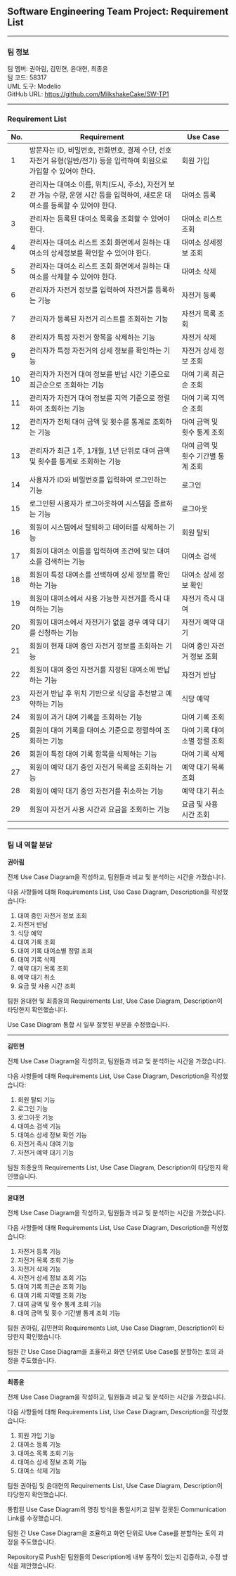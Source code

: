 ## Software Engineering Team Project: Requirement List

---

### **팀 정보**

팀 멤버: 권아림, 김민현, 윤대현, 최종윤  
팀 코드: 58317  
UML 도구: Modelio  
GitHub URL: https://github.com/MilkshakeCake/SW-TP1

---

### Requirement List

| No. | Requirement                                                                                                                    | Use Case                           |
| --- | ------------------------------------------------------------------------------------------------------------------------------ | ---------------------------------- |
| 1   | 방문자는 ID, 비밀번호, 전화번호, 결제 수단, 선호 자전거 유형(일반/전기) 등을 입력하여 회원으로 가입할 수 있어야 한다.          | 회원 가입                          |
| 2   | 관리자는 대여소 이름, 위치(도시, 주소), 자전거 보관 가능 수량, 운영 시간 등을 입력하여, 새로운 대여소를 등록할 수 있어야 한다. | 대여소 등록                        |
| 3   | 관리자는 등록된 대여소 목록을 조회할 수 있어야 한다.                                                                           | 대여소 리스트 조회                 |
| 4   | 관리자는 대여소 리스트 조회 화면에서 원하는 대여소의 상세정보를 확인할 수 있어야 한다.                                         | 대여소 상세정보 조회               |
| 5   | 관리자는 대여소 리스트 조회 화면에서 원하는 대여소를 삭제할 수 있어야 한다.                                                    | 대여소 삭제                        |
| 6   | 관리자가 자전거 정보를 입력하여 자전거를 등록하는 기능                                                                         | 자전거 등록                        |
| 7   | 관리자가 등록된 자전거 리스트를 조회하는 기능                                                                                  | 자전거 목록 조회                   |
| 8   | 관리자가 특정 자전거 항목을 삭제하는 기능                                                                                      | 자전거 삭제                        |
| 9   | 관리자가 특정 자전거의 상세 정보를 확인하는 기능                                                                               | 자전거 상세 정보 조회              |
| 10  | 관리자가 자전거 대여 정보를 반납 시간 기준으로 최근순으로 조회하는 기능                                                        | 대여 기록 최근순 조회              |
| 11  | 관리자가 자전거 대여 정보를 지역 기준으로 정렬하여 조회하는 기능                                                               | 대여 기록 지역순 조회              |
| 12  | 관리자가 전체 대여 금액 및 횟수를 통계로 조회하는 기능                                                                         | 대여 금액 및 횟수 통계 조회        |
| 13  | 관리자가 최근 1주, 1개월, 1년 단위로 대여 금액 및 횟수를 통계로 조회하는 기능                                                  | 대여 금액 및 횟수 기간별 통계 조회 |
| 14  | 사용자가 ID와 비밀번호를 입력하여 로그인하는 기능                                                                              | 로그인                             |
| 15  | 로그인된 사용자가 로그아웃하여 시스템을 종료하는 기능                                                                          | 로그아웃                           |
| 16  | 회원이 시스템에서 탈퇴하고 데이터를 삭제하는 기능                                                                              | 회원 탈퇴                          |
| 17  | 회원이 대여소 이름을 입력하여 조건에 맞는 대여소를 검색하는 기능                                                               | 대여소 검색                        |
| 18  | 회원이 특정 대여소를 선택하여 상세 정보를 확인하는 기능                                                                        | 대여소 상세 정보 확인              |
| 19  | 회원이 대여소에서 사용 가능한 자전거를 즉시 대여하는 기능                                                                      | 자전거 즉시 대여                   |
| 20  | 회원이 대여소에서 자전거가 없을 경우 예약 대기를 신청하는 기능                                                                 | 자전거 예약 대기                   |
| 21  | 회원이 현재 대여 중인 자전거 정보를 조회하는 기능                                                                              | 대여 중인 자전거 정보 조회         |
| 22  | 회원이 대여 중인 자전거를 지정된 대여소에 반납하는 기능                                                                        | 자전거 반납                        |
| 23  | 자전거 반납 후 위치 기반으로 식당을 추천받고 예약하는 기능                                                                     | 식당 예약                     |
| 24  | 회원이 과거 대여 기록을 조회하는 기능                                                                                          | 대여 기록 조회                     |
| 25  | 회원이 대여 기록을 대여소 기준으로 정렬하여 조회하는 기능                                                                      | 대여 기록 대여소별 정렬 조회       |
| 26  | 회원이 특정 대여 기록 항목을 삭제하는 기능                                                                                     | 대여 기록 삭제                     |
| 27  | 회원이 예약 대기 중인 자전거 목록을 조회하는 기능                                                                              | 예약 대기 목록 조회                |
| 28  | 회원이 예약 대기 중인 자전거를 취소하는 기능                                                                                   | 예약 대기 취소                     |
| 29  | 회원이 자전거 사용 시간과 요금을 조회하는 기능                                                                                 | 요금 및 사용 시간 조회             |

---

### **팀 내 역할 분담**

**권아림**

전체 Use Case Diagram을 작성하고, 팀원들과 비교 및 분석하는 시간을 가졌습니다.

다음 사항들에 대해 Requirements List, Use Case Diagram, Description을 작성했습니다:

1. 대여 중인 자전거 정보 조회
2. 자전거 반납
3. 식당 예약
4. 대여 기록 조회
5. 대여 기록 대여소별 정렬 조회
6. 대여 기록 삭제
7. 예약 대기 목록 조회
8. 예약 대기 취소
9. 요금 및 사용 시간 조회

팀원 윤대현 및 최종윤의 Requirements List, Use Case Diagram, Description이 타당한지 확인했습니다.

Use Case Diagram 통합 시 일부 잘못된 부분을 수정했습니다.

---

**김민현**

전체 Use Case Diagram을 작성하고, 팀원들과 비교 및 분석하는 시간을 가졌습니다.

다음 사항들에 대해 Requirements List, Use Case Diagram, Description을 작성했습니다:

1. 회원 탈퇴 기능
2. 로그인 기능
3. 로그아웃 기능
4. 대여소 검색 기능
5. 대여소 상세 정보 확인 기능
6. 자전거 즉시 대여 기능
7. 자전거 예약 대기 기능

팀원 최종윤의 Requirements List, Use Case Diagram, Description이 타당한지 확인했습니다.

---

**윤대현**

전체 Use Case Diagram을 작성하고, 팀원들과 비교 및 분석하는 시간을 가졌습니다.

다음 사항들에 대해 Requirements List, Use Case Diagram, Description을 작성했습니다:

1. 자전거 등록 기능
2. 자전거 목록 조회 기능
3. 자전거 삭제 기능
4. 자전거 상세 정보 조회 기능
5. 대여 기록 최근순 조회 기능
6. 대여 기록 지역별 조회 기능
7. 대여 금액 및 횟수 통계 조회 기능
8. 대여 금액 및 횟수 기간별 통계 조회 기능

팀원 권아림, 김민현의 Requirements List, Use Case Diagram, Description이 타당한지 확인했습니다.

팀원 간 Use Case Diagram을 조율하고 화면 단위로 Use Case를 분할하는 토의 과정을 주도했습니다.

---

**최종윤**

전체 Use Case Diagram을 작성하고, 팀원들과 비교 및 분석하는 시간을 가졌습니다.

다음 사항들에 대해 Requirements List, Use Case Diagram, Description을 작성했습니다:

1. 회원 가입 기능
2. 대여소 등록 기능
3. 대여소 목록 조회 기능
4. 대여소 상세 정보 조회 기능
5. 대여소 삭제 기능

팀원 권아림 및 윤대현의 Requirements List, Use Case Diagram, Description이 타당한지 확인했습니다.

통합된 Use Case Diagram의 명칭 방식을 통일시키고 일부 잘못된 Communication Link를 수정했습니다.

팀원 간 Use Case Diagram을 조율하고 화면 단위로 Use Case를 분할하는 토의 과정을 주도했습니다.

Repository로 Push된 팀원들의 Description에 내부 동작이 있는지 검증하고, 수정 방식을 제안했습니다.